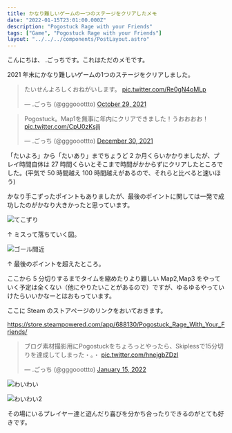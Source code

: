 ```yaml
---
title: かなり難しいゲームの一つのステージをクリアしたメモ
date: "2022-01-15T23:01:00.000Z"
description: "Pogostuck Rage with your Friends"
tags: ["Game", "Pogostuck Rage with your Friends"]
layout: "../../../components/PostLayout.astro"
---
```


こんにちは、 .ごっちです。これはただのメモです。

2021 年末にかなり難しいゲームの1つのステージをクリアしました。

<blockquote class="twitter-tweet"><p lang="ja" dir="ltr">たいせんよろしくおねがいします。 <a href="https://t.co/Re0gN4oMLp">pic.twitter.com/Re0gN4oMLp</a></p>&mdash; .ごっち (@gggooottto) <a href="https://twitter.com/gggooottto/status/1454030188447100930?ref_src=twsrc%5Etfw">October 29, 2021</a></blockquote>

<blockquote class="twitter-tweet"><p lang="ja" dir="ltr">Pogostuck。Map1を無事に年内にクリアできました！うおおおお！ <a href="https://t.co/CpU0zKsjlj">pic.twitter.com/CpU0zKsjlj</a></p>&mdash; .ごっち (@gggooottto) <a href="https://twitter.com/gggooottto/status/1476411547958546433?ref_src=twsrc%5Etfw">December 30, 2021</a></blockquote>

「たいよろ」から「たいあり」までちょうど 2 か月くらいかかりましたが、プレイ時間自体は 27 時間くらいとそこまで時間がかからずにクリアしたところでした。(平気で 50 時間越え 100 時間越えがあるので、それらと比べると速いほう)

かなり手こずったポイントもありましたが、最後のポイントに関しては一発で成功したのがかなり大きかったと思っています。

![てこずり](/assets/images/posts/20220115-difficult-game-p/20211227225751_1.jpg)

↑ ミスって落ちていく図。

![ゴール間近](/assets/images/posts/20220115-difficult-game-p/20211230124936_1.jpg)

↑ 最後のポイントを超えたところ。

ここから 5 分切りするまでタイムを縮めたりより難しい Map2,Map3 をやっていく予定は全くない（他にやりたいことがあるので）ですが、ゆるゆるやっていけたらいいかなーとはおもっています。

ここに Steam のストアページのリンクをおいておきます。

https://store.steampowered.com/app/688130/Pogostuck_Rage_With_Your_Friends/

<blockquote class="twitter-tweet"><p lang="ja" dir="ltr">ブログ素材撮影用にPogostuckをちょろっとやったら、Skiplessで15分切りを達成してしまった・。・ <a href="https://t.co/hnejgbZDzI">pic.twitter.com/hnejgbZDzI</a></p>&mdash; .ごっち (@gggooottto) <a href="https://twitter.com/gggooottto/status/1482339682260176896?ref_src=twsrc%5Etfw">January 15, 2022</a></blockquote>

![わいわい](/assets/images/posts/20220115-difficult-game-p/20211219151809_1.jpg)

![わいわい2](/assets/images/posts/20220115-difficult-game-p/20211230131242_1.jpg)

その場にいるプレイヤー達と遊んだり喜びを分かち合ったりできるのがとても好きです。
